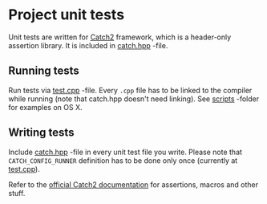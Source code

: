 # Project unit tests

Unit tests are written for [Catch2][catch-source] framework, which is a header-only assertion library. It is included in [catch.hpp](catch.hpp) -file.

## Running tests

Run tests via [test.cpp](test.cpp) -file. Every `.cpp` file has to be linked to the compiler while running (note that catch.hpp doesn't need linking). See [scripts](../scripts) -folder for examples on OS X.

## Writing tests

Include [catch.hpp](catch.hpp) -file in every unit test file you write. Please note that `CATCH_CONFIG_RUNNER` definition has to be done only once (currently at [test.cpp](test.cpp)).

Refer to the [official Catch2 documentation][catch-documentation] for assertions, macros and other stuff.

[catch-documentation]:https://github.com/catchorg/Catch2/blob/master/docs/Readme.md#top
[catch-source]:https://github.com/catchorg/Catch2